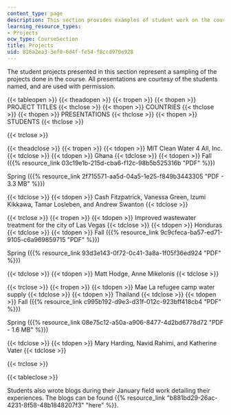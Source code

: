 ```yaml
---
content_type: page
description: This section provides examples of student work on the course projects.
learning_resource_types:
- Projects
ocw_type: CourseSection
title: Projects
uid: 816a2ea3-3ef0-6d4f-fe54-f8ccd970e928
---
```


The student projects presented in this section represent a sampling of the projects done in the course. All presentations are courtesy of the students named, and are used with permission.

{{< tableopen >}}
{{< theadopen >}}
{{< tropen >}}
{{< thopen >}}
PROJECT TITLES
{{< thclose >}}
{{< thopen >}}
COUNTRIES
{{< thclose >}}
{{< thopen >}}
PRESENTATIONS
{{< thclose >}}
{{< thopen >}}
STUDENTS
{{< thclose >}}

{{< trclose >}}

{{< theadclose >}}
{{< tropen >}}
{{< tdopen >}}
MIT Clean Water 4 All, Inc.
{{< tdclose >}}
{{< tdopen >}}
Ghana
{{< tdclose >}}
{{< tdopen >}}
Fall ({{% resource_link 03c19e1b-215d-cba6-f12c-98b5b525316b "PDF" %}})

Spring ({{% resource_link 2f715571-aa5d-04a5-1e25-f849b3443305 "PDF - 3.3 MB" %}})


{{< tdclose >}}
{{< tdopen >}}
Cash Fitzpatrick, Vanessa Green, Izumi Kikkawa, Tamar Losleben, and Andrew Swanton
{{< tdclose >}}

{{< trclose >}}
{{< tropen >}}
{{< tdopen >}}
Improved wastewater treatment for the city of Las Vegas
{{< tdclose >}}
{{< tdopen >}}
Honduras
{{< tdclose >}}
{{< tdopen >}}
Fall ({{% resource_link 9c9cfeca-ba57-ed71-9105-c6a969859715 "PDF" %}})

Spring ({{% resource_link 93d3e143-0f72-0c41-3a8a-1f05f36ed924 "PDF" %}})


{{< tdclose >}}
{{< tdopen >}}
Matt Hodge, Anne Mikelonis
{{< tdclose >}}

{{< trclose >}}
{{< tropen >}}
{{< tdopen >}}
Mae La refugee camp water supply
{{< tdclose >}}
{{< tdopen >}}
Thailand
{{< tdclose >}}
{{< tdopen >}}
Fall ({{% resource_link c995b192-d9e3-d31f-012c-923bff418cb4 "PDF" %}})

Spring ({{% resource_link 08e75c12-a50a-a906-8477-4d2bd6778d72 "PDF - 1.6 MB" %}})


{{< tdclose >}}
{{< tdopen >}}
Mary Harding, Navid Rahimi, and Katherine Vater
{{< tdclose >}}

{{< trclose >}}

{{< tableclose >}}

Students also wrote blogs during their January field work detailing their experiences. The blogs can be found {{% resource_link "b881bd29-26ac-4231-8f58-48b1848207f3" "here" %}}.